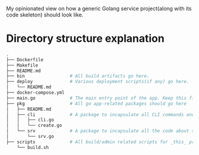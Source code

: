 My opinionated view on how a generic Golang service project(along with its code skeleton) should look like. 


# Directory structure explanation

```bash
.
├── Dockerfile
├── Makefile
├── README.md
├── bin                 # All build artifacts go here.
├── deploy              # Various deployment scripts(if any) go here.
│   └── README.md
├── docker-compose.yml
├── main.go             # The main entry point of the app. Keep this file as the only .go file at this level.
├── pkg                 # All go app-related packages should go here
│   ├── README.md
│   ├── cli             # A package to incapsulate all CLI commands and the entrypoint for command invocation.
│   │   ├── cli.go
│   │   └── create.go
│   └── srv             # A package to incapsulate all the code about server side.
│       └── srv.go
├── scripts             # All build/admin related scripts for _this_ project go here.
    └── build.sh
```
